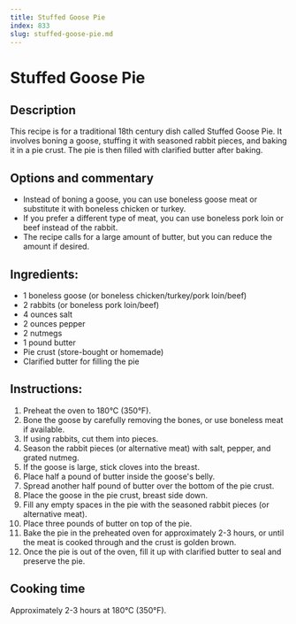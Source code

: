 ```yaml
---
title: Stuffed Goose Pie
index: 833
slug: stuffed-goose-pie.md
---
```


# Stuffed Goose Pie

## Description
This recipe is for a traditional 18th century dish called Stuffed Goose Pie. It involves boning a goose, stuffing it with seasoned rabbit pieces, and baking it in a pie crust. The pie is then filled with clarified butter after baking.

## Options and commentary
- Instead of boning a goose, you can use boneless goose meat or substitute it with boneless chicken or turkey.
- If you prefer a different type of meat, you can use boneless pork loin or beef instead of the rabbit.
- The recipe calls for a large amount of butter, but you can reduce the amount if desired.

## Ingredients:
- 1 boneless goose (or boneless chicken/turkey/pork loin/beef)
- 2 rabbits (or boneless pork loin/beef)
- 4 ounces salt
- 2 ounces pepper
- 2 nutmegs
- 1 pound butter
- Pie crust (store-bought or homemade)
- Clarified butter for filling the pie

## Instructions:
1. Preheat the oven to 180°C (350°F).
2. Bone the goose by carefully removing the bones, or use boneless meat if available.
3. If using rabbits, cut them into pieces.
4. Season the rabbit pieces (or alternative meat) with salt, pepper, and grated nutmeg.
5. If the goose is large, stick cloves into the breast.
6. Place half a pound of butter inside the goose's belly.
7. Spread another half pound of butter over the bottom of the pie crust.
8. Place the goose in the pie crust, breast side down.
9. Fill any empty spaces in the pie with the seasoned rabbit pieces (or alternative meat).
10. Place three pounds of butter on top of the pie.
11. Bake the pie in the preheated oven for approximately 2-3 hours, or until the meat is cooked through and the crust is golden brown.
12. Once the pie is out of the oven, fill it up with clarified butter to seal and preserve the pie.

## Cooking time
Approximately 2-3 hours at 180°C (350°F).